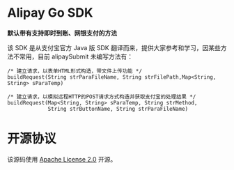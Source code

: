 # Alipay Go SDK

**默认带有支持即时到账、网银支付的方法**

该 SDK 是从支付宝官方 Java 版 SDK 翻译而来，提供大家参考和学习，因某些方法不常用，目前 alipaySubmit 未编写方法有：

```
/* 建立请求，以表单HTML形式构造，带文件上传功能 */
buildRequest(String strParaFileName, String strFilePath,Map<String, String> sParaTemp)
```

```
/* 建立请求，以模拟远程HTTP的POST请求方式构造并获取支付宝的处理结果 */
buildRequest(Map<String, String> sParaTemp, String strMethod, 
             String strButtonName, String strParaFileName)
```

# 开源协议

该源码使用 [Apache License 2.0](http://www.apache.org/licenses/LICENSE-2.0.txt) 开源。
